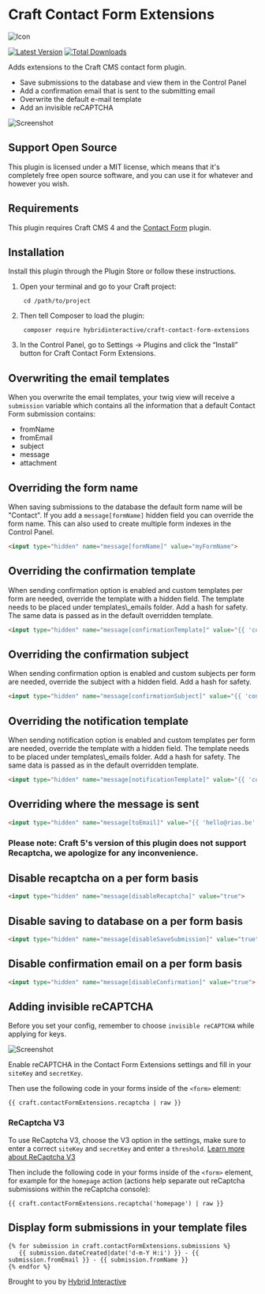 # Craft Contact Form Extensions

![Icon](./src/icon.svg)

[![Latest Version](https://img.shields.io/github/release/hybridinteractive/craft-contact-form-extensions.svg?style=flat-square)](https://github.com/hybridinteractive/craft-contact-form-extensions/releases)
[![Total Downloads](https://img.shields.io/packagist/dt/hybridinteractive/craft-contact-form-extensions.svg?style=flat-square)](https://packagist.org/packages/hybridinteractive/craft-contact-form-extensions)

Adds extensions to the Craft CMS contact form plugin.

- Save submissions to the database and view them in the Control Panel
- Add a confirmation email that is sent to the submitting email
- Overwrite the default e-mail template
- Add an invisible reCAPTCHA

![Screenshot](resources/screenshot.png)

## Support Open Source

This plugin is licensed under a MIT license, which means that it's completely free open source software, and you can use it for whatever and however you wish.

## Requirements

This plugin requires Craft CMS 4 and the [Contact Form](https://github.com/craftcms/contact-form) plugin.

## Installation

Install this plugin through the Plugin Store or follow these instructions.

1. Open your terminal and go to your Craft project:

        cd /path/to/project

2. Then tell Composer to load the plugin:

        composer require hybridinteractive/craft-contact-form-extensions

3. In the Control Panel, go to Settings → Plugins and click the “Install” button for Craft Contact Form Extensions.

## Overwriting the email templates

When you overwrite the email templates, your twig view will receive a `submission` variable which contains all the information that a default Contact Form submission contains:

- fromName
- fromEmail
- subject
- message
- attachment

## Overriding the form name

When saving submissions to the database the default form name will be "Contact". If you add a `message[formName]` hidden field you can override the form name. This can also used to create multiple form indexes in the Control Panel.

```html
<input type="hidden" name="message[formName]" value="myFormName">
```

## Overriding the confirmation template

When sending confirmation option is enabled and custom templates per form are needed, override the template with a hidden field. The template needs to be placed under templates\\_emails folder. Add a hash for safety. The same data is passed as in the default overridden template.

```html
<input type="hidden" name="message[confirmationTemplate]" value="{{ 'contact'|hash }}">
```

## Overriding the confirmation subject

When sending confirmation option is enabled and custom subjects per form are needed, override the subject with a hidden field. Add a hash for safety.

```html
<input type="hidden" name="message[confirmationSubject]" value="{{ 'confirmationSubject'|hash }}">
```

## Overriding the notification template

When sending notification option is enabled and custom templates per form are needed, override the template with a hidden field. The template needs to be placed under templates\\_emails folder. Add a hash for safety. The same data is passed as in the default overridden template.

```html
<input type="hidden" name="message[notificationTemplate]" value="{{ 'contact'|hash }}">
```

## Overriding where the message is sent

```html
<input type="hidden" name="message[toEmail]" value="{{ 'hello@rias.be'|hash }}">
```

### Please note: Craft 5's version of this plugin does not support Recaptcha, we apologize for any inconvenience. 
## Disable recaptcha on a per form basis

```html
<input type="hidden" name="message[disableRecaptcha]" value="true">
```

## Disable saving to database on a per form basis

```html
<input type="hidden" name="message[disableSaveSubmission]" value="true">
```

## Disable confirmation email on a per form basis

```html
<input type="hidden" name="message[disableConfirmation]" value="true">
```

## Adding invisible reCAPTCHA

Before you set your config, remember to choose `invisible reCAPTCHA` while applying for keys.

![Screenshot](resources/recaptcha.jpg)

Enable reCAPTCHA in the Contact Form Extensions settings and fill in your `siteKey` and `secretKey`.

Then use the following code in your forms inside of the `<form>` element:

```twig
{{ craft.contactFormExtensions.recaptcha | raw }}
```

### ReCaptcha V3

To use ReCaptcha V3, choose the V3 option in the settings, make sure to enter a correct `siteKey` and `secretKey` and enter a `threshold`. [Learn more about ReCaptcha V3](https://developers.google.com/recaptcha/docs/v3)

Then include the following code in your forms inside of the `<form>` element, for example for the `homepage` action (actions help separate out reCaptcha submissions within the reCaptcha console):

```twig
{{ craft.contactFormExtensions.recaptcha('homepage') | raw }}
```

## Display form submissions in your template files

```twig
{% for submission in craft.contactFormExtensions.submissions %}
   {{ submission.dateCreated|date('d-m-Y H:i') }} - {{ submission.fromEmail }} - {{ submission.fromName }}
{% endfor %}
```

Brought to you by [Hybrid Interactive](https://hybridinteractive.io/)
